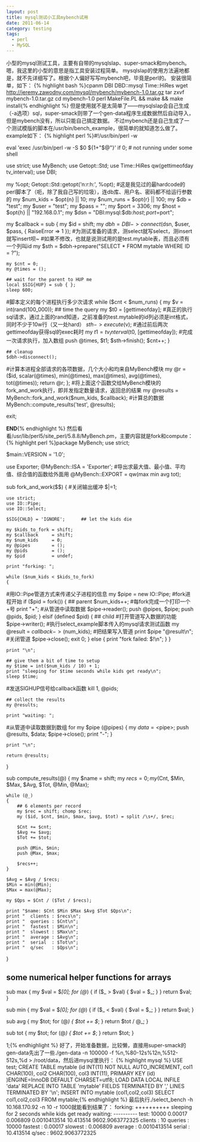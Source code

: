 ```yaml
---
layout: post
title: mysql测试小工具mybench试用
date: 2011-06-14
category: testing
tags:
  - perl
  - MySQL
---
```


小型的mysql测试工具，主要有自带的mysqlslap、super-smack和mybench。嗯，我这里的小型的意思是指工具安装过程简单。
mysqlslap的使用方法遍地都是，就不先详细写了。根据个人偏好写写mybench吧，毕竟是perl的。
安装很简单，如下：
{% highlight bash %}cpanm DBI DBD::mysql Time::HiRes
wget http://jeremy.zawodny.com/mysql/mybench/mybench-1.0.tar.gz
tar zxvf mybench-1.0.tar.gz
cd mybench-1.0
perl MakeFile.PL && make && make install{% endhighlight %}
但是使用就不是太简单了——mysqlslap会自己生成（-a选项）sql，super-smack则带了一个gen-data程序生成数据然后自动导入，但是mybench没有，所以只能自己搞定数据。
不过mybench还是自己生成了一个测试模版的脚本在/usr/bin/bench_example，很简单的就知道怎么做了。
example如下：
{% highlight perl %}#!/usr/bin/perl -w

eval 'exec /usr/bin/perl -w -S $0 ${1+"$@"}'
    if 0; # not running under some shell

use strict;
use MyBench;
use Getopt::Std;
use Time::HiRes qw(gettimeofday tv_interval);
use DBI;

my %opt;
Getopt::Std::getopt('n:r:h:', \%opt);
#这是我见过的最hardcode的perl脚本了（呃，除了我自己写的垃圾），连db库、用户名、密码都不给运行参数的
my $num_kids  = $opt{n} || 10;
my $num_runs  = $opt{r} || 100;
my $db        = "test";
my $user      = "test";
my $pass      = "";
my $port      = 3306;
my $host      = $opt{h} || "192.168.0.1";
my $dsn       = "DBI:mysql:$db:$host;port=$port";

my $callback = sub
{
    my $id  = shift;
    my $dbh = DBI->connect($dsn, $user, $pass, { RaiseError => 1 });
#为测试准备的请求，测select就写select，测insert就写insert呗~
#如果不修改，也就是说测试用的是test.mytable表，而且必须有一个列叫id
    my $sth = $dbh->prepare("SELECT * FROM mytable WHERE ID = ?");

    my $cnt = 0;
    my @times = ();

    ## wait for the parent to HUP me
    local $SIG{HUP} = sub { };
    sleep 600;
#脚本定义的每个进程执行多少次请求
    while ($cnt < $num_runs)
    {
        my $v = int(rand(100_000));
        ## time the query
        my $t0 = [gettimeofday];
#真正的执行sql请求，通过上面的rand知道，之前准备的test.mytable的id列必须是int格式，同时不少于10w行（又一处hard）
        $sth->execute($v);
#通过前后两次gettimeofday获得sql的exec耗时
        my $t1 = tv_interval($t0, [gettimeofday]);
#完成一次请求执行，加入数组
        push @times, $t1;
        $sth->finish();
        $cnt++;
    }

    ## cleanup
    $dbh->disconnect();
#计算本进程全部请求的各项数据，几个大小和均来自MyBench模块
    my @r = ($id, scalar(@times), min(@times), max(@times), avg(@times), tot(@times));
    return @r;
};
#将上面这个函数交给MyBench模块的fork_and_work执行，即并发指定数量请求，返回总的结果
my @results = MyBench::fork_and_work($num_kids, $callback);
#计算总的数据
MyBench::compute_results('test', @results);

exit;

__END__{% endhighlight %}
然后看看/usr/lib/perl5/site_perl/5.8.8/MyBench.pm，主要内容就是fork和compute：
{% highlight perl %}package MyBench;
use strict;

$main::VERSION = '1.0';

use Exporter;
@MyBench::ISA = 'Exporter';
#导出求最大值、最小值、平均值、综合值的函数给外面用
@MyBench::EXPORT = qw(max min avg tot);

sub fork_and_work($$)
{
#关闭输出缓冲
    $|=1;

    use strict;
    use IO::Pipe;
    use IO::Select;

    $SIG{CHLD} = 'IGNORE';      ## let the kids die

    my $kids_to_fork = shift;
    my $callback     = shift;
    my $num_kids     = 0;
    my @pipes        = ();
    my @pids         = ();
    my $pid          = undef;

    print "forking: ";

    while ($num_kids < $kids_to_fork)
    {
#用IO::Pipe管道方式来传递父子进程的信息
        my $pipe = new IO::Pipe;
#fork进程开始
        if ($pid = fork())
        {
            ## parent
            $num_kids++;
#每fork完成一个打印一个+号
            print "+";
#从管道中读取数据
            $pipe->reader();
            push @pipes, $pipe;
            push @pids,  $pid;
        }
        elsif (defined $pid)
        {
            ## child
#打开管道写入数据的功能
            $pipe->writer();
#执行select_example脚本传入的mysql请求测试函数
            my @result = $callback->($num_kids);
#把结果写入管道
            print $pipe "@result\n";
#关闭管道
            $pipe->close();
            exit 0;
        }
        else
        {
            print "fork failed: $!\n";
        }
    }

    print "\n";

    ## give them a bit of time to setup
    my $time = int($num_kids / 10) + 1;
    print "sleeping for $time seconds while kids get ready\n";
    sleep $time;

 #发送SIGHUP信号给callback函数
    kill 1, @pids;

    ## collect the results
    my @results;

    print "waiting: ";
#从管道中读取数据到数组
    for my $pipe (@pipes)
    {
        my $data = <$pipe>;
        push @results, $data;
        $pipe->close();
        print "-";
    }

    print "\n";

    return @results;
}

sub compute_results(@)
{
    my $name = shift;
    my $recs = 0;
    my ($Cnt, $Min, $Max, $Avg, $Tot, @Min, @Max);

    while (@_)
    {
        ## 6 elements per record
        my $rec = shift; chomp $rec;
        my ($id, $cnt, $min, $max, $avg, $tot) = split /\s+/, $rec;

        $Cnt += $cnt;
        $Avg += $avg;
        $Tot += $tot;

        push @Min, $min;
        push @Max, $max;

        $recs++;
    }

    $Avg = $Avg / $recs;
    $Min = min(@Min);
    $Max = max(@Max);

    my $Qps = $Cnt / ($Tot / $recs);

    print "$name: $Cnt $Min $Max $Avg $Tot $Qps\n";
    print "  clients : $recs\n";
    print "  queries : $Cnt\n";
    print "  fastest : $Min\n";
    print "  slowest : $Max\n";
    print "  average : $Avg\n";
    print "  serial  : $Tot\n";
    print "  q/sec   : $Qps\n";
}

## some numerical helper functions for arrays

sub max
{
    my $val = $_[0];
    for (@_)
    {
        if ($_ > $val) { $val = $_; }
    }
    return $val;
}

sub min
{
    my $val = $_[0];
    for (@_)
    {
        if ($_ < $val) { $val = $_; }
    }
    return $val;
}

sub avg
{
    my $tot;
    for (@_) { $tot += $_; }
    return $tot / @_;
}

sub tot
{
    my $tot;
    for (@_) { $tot += $_; }
    return $tot;
}

1;{% endhighlight %}
好了，开始准备数据，比较懒，直接用super-smack的gen-data先出了一些./gen-data  -n 100000 -f %n,%80-12s%12n,%512-512s,%d > /root/data，然后进mysql里执行：
{% highlight mysql %}
USE test;
CREATE TABLE mytable (id INT(11) NOT NULL AUTO_INCREMENT, col1 CHAR(100), col2 CHAR(100), col3 INT(11), PRIMARY KEY (id) )ENGINE=InnoDB DEFAULT CHARSET=utf8;
LOAD DATA LOCAL INFILE 'data' REPLACE INTO TABLE 'mytable' FIELDS TERMINATED BY ',' LINES TERMINATED BY '\n';
INSERT INTO mytable (col1,col2,col3) SELECT col1,col2,col3 FROM mytable;{% endhighlight %}
最后执行./select_bench -h 10.168.170.92 -n 10 -r 1000就能看到结果了：
forking: ++++++++++
sleeping for 2 seconds while kids get ready
waiting: ----------
test: 10000 0.00017 0.006809 0.0010413514 10.413514 9602.9063772325
  clients : 10
  queries : 10000
  fastest : 0.00017
  slowest : 0.006809
  average : 0.0010413514
  serial  : 10.413514
  q/sec   : 9602.9063772325
